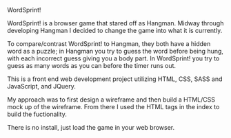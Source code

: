 WordSprint!

WordSprint! is a browser game that stared off as Hangman. Midway through developing Hangman I decided to change the game into what it is currently.

To compare/contrast WordSprint! to Hangman, they both have a hidden word as a puzzle; in Hangman you try to guess the word before being hung, with each incorrect guess giving you a body part. In WordSprint! you try to guess as many words as you can before the timer runs out. 

This is a front end web development project utilizing HTML, CSS, SASS and JavaScript, and JQuery.

My approach was to first design a wireframe and then build a HTML/CSS mock up of the wireframe. From there I used the HTML tags in the index to build the fuctionality. 

There is no install, just load the game in your web browser. 
